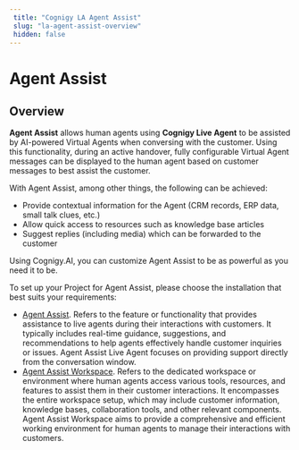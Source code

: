 ```yaml
---
 title: "Cognigy LA Agent Assist" 
 slug: "la-agent-assist-overview" 
 hidden: false 
---
```

# Agent Assist

## Overview

<div class="divider"></div>

**Agent Assist** allows human agents using **Cognigy Live Agent** to be assisted by AI-powered Virtual Agents when conversing with the customer. Using this functionality, during an active handover, fully configurable Virtual Agent messages can be displayed to the human agent based on customer messages to best assist the customer.

With Agent Assist, among other things, the following can be achieved:

- Provide contextual information for the Agent (CRM records, ERP data, small talk clues, etc.)
- Allow quick access to resources such as knowledge base articles
- Suggest replies (including media) which can be forwarded to the customer

Using Cognigy.AI, you can customize Agent Assist to be as powerful as you need it to be.

To set up your Project for Agent Assist, please choose the installation that best suits your requirements:

- [Agent Assist](la-agent-assist-setup.md). Refers to the feature or functionality that provides assistance to live agents during their interactions with customers. It typically includes real-time guidance, suggestions, and recommendations to help agents effectively handle customer inquiries or issues. Agent Assist Live Agent focuses on providing support directly from the conversation window.
- [Agent Assist Workspace](la-agent-assist-workspace-setup.md). Refers to the dedicated workspace or environment where human agents access various tools, resources, and features to assist them in their customer interactions. It encompasses the entire workspace setup, which may include customer information, knowledge bases, collaboration tools, and other relevant components. Agent Assist Workspace aims to provide a comprehensive and efficient working environment for human agents to manage their interactions with customers.